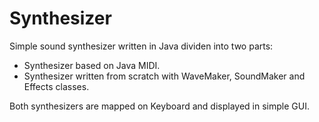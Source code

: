 # Synthesizer
Simple sound synthesizer written in Java dividen into two parts:
- Synthesizer based on Java MIDI.
- Synthesizer written from scratch with WaveMaker, SoundMaker and Effects classes.

Both synthesizers are mapped on Keyboard and displayed in simple GUI.
